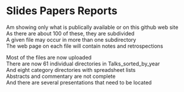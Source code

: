 # Slides Papers Reports
Am showing only what is publically available or on this github web site  
As there are about 100 of these, they are subdivided  
A given file may occur in more than one subdirectory  
The web page on each file will contain notes and retrospections  

Most of the files are now uploaded  
There are now 61 individual directories in Talks_sorted_by_year  
And eight category directories with spreadsheet lists  
Abstracts and commentary are not complete  
And there are several presentations that need to be located  
